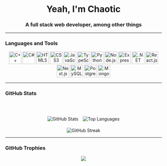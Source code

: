 <h1 align="center">Yeah, I'm Chaotic</h1>
<h3 align="center">A full stack web developer, among other things</h3>

---

### Languages and Tools

<div align="center">
  <img src="https://cdn.jsdelivr.net/gh/devicons/devicon/icons/cplusplus/cplusplus-original.svg" width="40" alt="C++"/>
  <img src="https://cdn.jsdelivr.net/gh/devicons/devicon/icons/csharp/csharp-original.svg" width="40" alt="C#"/>
  <img src="https://cdn.jsdelivr.net/gh/devicons/devicon/icons/html5/html5-original.svg" width="40" alt="HTML5"/>
  <img src="https://cdn.jsdelivr.net/gh/devicons/devicon/icons/css3/css3-original.svg" width="40" alt="CSS3"/>
  <img src="https://cdn.jsdelivr.net/gh/devicons/devicon/icons/javascript/javascript-original.svg" width="40" alt="JavaScript"/>
  <img src="https://cdn.jsdelivr.net/gh/devicons/devicon/icons/typescript/typescript-original.svg" width="40" alt="TypeScript"/>
  <img src="https://cdn.jsdelivr.net/gh/devicons/devicon/icons/python/python-original.svg" width="40" alt="Python"/>
  <img src="https://cdn.jsdelivr.net/gh/devicons/devicon/icons/nodejs/nodejs-original.svg" width="40" alt="Node.js"/>
  <img src="https://cdn.jsdelivr.net/gh/devicons/devicon/icons/express/express-original.svg" width="40" alt="Express.js"/>
  <img src="https://cdn.jsdelivr.net/gh/devicons/devicon/icons/dot-net/dot-net-original.svg" width="40" alt=".NET Core"/>
  <img src="https://cdn.jsdelivr.net/gh/devicons/devicon/icons/react/react-original.svg" width="40" alt="React.js"/>
  <img src="https://cdn.jsdelivr.net/gh/devicons/devicon/icons/nextjs/nextjs-original.svg" width="40" alt="Next.js"/>
  <img src="https://cdn.jsdelivr.net/gh/devicons/devicon/icons/mysql/mysql-original.svg" width="40" alt="MySQL"/>
  <img src="https://cdn.jsdelivr.net/gh/devicons/devicon/icons/postgresql/postgresql-original.svg" width="40" alt="PostgreSQL"/>
  <img src="https://cdn.jsdelivr.net/gh/devicons/devicon/icons/mongodb/mongodb-original.svg" width="40" alt="MongoDB"/>
  
</div>

---

### GitHub Stats

<p align="center">
  
  <br>
  
  <br>
  
</p>

<div style="display: flex; flex-direction: column; gap: 20px">
    <div align="center" style="display: flex; flex-wrap: wrap; gap: 15px; justify-content: center;">
        <img src="https://github-readme-stats.vercel.app/api?username=Volburaal&show_icons=true&theme=dark" alt="GitHub Stats"/>
        <img src="https://github-readme-stats.vercel.app/api/top-langs?username=Volburaal&layout=compact&theme=dark" alt="Top Languages"/>
    </div>
    <div align="center" style="display: flex; flex-wrap: wrap; gap: 15px; justify-content: center;">
        <img src="https://github-readme-streak-stats.herokuapp.com?user=Volburaal&theme=dark" alt="GitHub Streak"/>
    </div>
</div>

---

### GitHub Trophies

<p align="center">
  <img src="https://github-profile-trophy.vercel.app/?username=Volburaal&theme=darkhub&margin-w=15"/>
</p>
